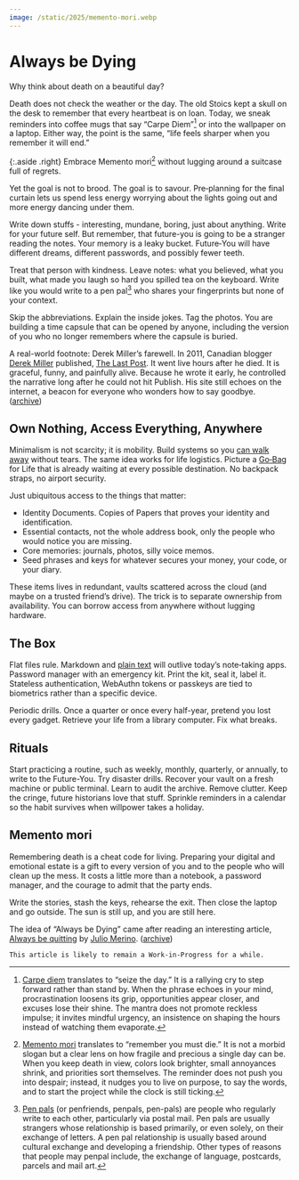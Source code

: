 ```yaml
---
image: /static/2025/memento-mori.webp
---
```


# Always be Dying

Why think about death on a beautiful day?

Death does not check the weather or the day. The old Stoics kept a skull on the desk to remember that every heartbeat is on loan. Today, we sneak reminders into coffee mugs that say “Carpe Diem”[^CarpeDiem] or into the wallpaper on a laptop. Either way, the point is the same, “life feels sharper when you remember it will end.”

{:.aside .right}
Embrace Memento mori[^MementoMori] without lugging around a suitcase full of regrets.

Yet the goal is not to brood. The goal is to savour. Pre‑planning for the final curtain lets us spend less energy worrying about the lights going out and more energy dancing under them.

Write down stuffs - interesting, mundane, boring, just about anything. Write for your future self. But remember, that future-you is going to be a stranger reading the notes. Your memory is a leaky bucket. Future‑You will have different dreams, different passwords, and possibly fewer teeth. 

Treat that person with kindness. Leave notes: what you believed, what you built, what made you laugh so hard you spilled tea on the keyboard.
Write like you would write to a pen pal[^PenPals] who shares your fingerprints but none of your context.

Skip the abbreviations. Explain the inside jokes. Tag the photos. You are building a time capsule that can be opened by anyone, including the version of you who no longer remembers where the capsule is buried.

A real-world footnote: Derek Miller’s farewell. In 2011, Canadian blogger [Derek Miller](https://www.penmachine.com/) published, [The Last Post](https://www.penmachine.com/2011/05/the-last-post). It went live hours after he died. It is graceful, funny, and painfully alive. Because he wrote it early, he controlled the narrative long after he could not hit Publish. His site still echoes on the internet, a beacon for everyone who wonders how to say goodbye. ([archive](https://web.archive.org/web/20110507055126/https://www.penmachine.com/2011/05/the-last-post))

## Own Nothing, Access Everything, Anywhere

Minimalism is not scarcity; it is mobility. Build systems so you [can walk away](/2025/can-i-walk-out/) without tears. The same idea works for life logistics. Picture a [Go‑Bag](/2025/digital-go-bag-for-the-internet/) for Life that is already waiting at every possible destination. No backpack straps, no airport security.

Just ubiquitous access to the things that matter:

- Identity Documents. Copies of Papers that proves your identity and identification.
- Essential contacts, not the whole address book, only the people who would notice you are missing.
- Core memories: journals, photos, silly voice memos.
- Seed phrases and keys for whatever secures your money, your code, or your diary.

These items lives in redundant, vaults scattered across the cloud (and maybe on a trusted friend’s drive). The trick is to separate ownership from availability. You can borrow access from anywhere without lugging hardware.

## The Box

Flat files rule. Markdown and [plain text](/2022/plain-text/) will outlive today’s note‑taking apps. Password manager with an emergency kit. Print the kit, seal it, label it. Stateless authentication, WebAuthn tokens or passkeys are tied to biometrics rather than a specific device.

Periodic drills. Once a quarter or once every half-year, pretend you lost every gadget. Retrieve your life from a library computer. Fix what breaks.

## Rituals

Start practicing a routine, such as weekly, monthly, quarterly, or annually, to write to the Future-You.  Try disaster drills. Recover your vault on a fresh machine or public terminal. Learn to audit the archive. Remove clutter. Keep the cringe, future historians love that stuff. Sprinkle reminders in a calendar so the habit survives when willpower takes a holiday.

## Memento mori

Remembering death is a cheat code for living. Preparing your digital and emotional estate is a gift to every version of you and to the people who will clean up the mess. It costs a little more than a notebook, a password manager, and the courage to admit that the party ends.

Write the stories, stash the keys, rehearse the exit. Then close the laptop and go outside. The sun is still up, and you are still here.

The idea of “Always be Dying” came after reading an interesting article, [Always be quitting](https://jmmv.dev/2021/04/always-be-quitting.html) by [Julio Merino](https://jmmv.dev). ([archive](https://web.archive.org/web/20210517042429/https://jmmv.dev/2021/04/always-be-quitting.html))

`This article is likely to remain a Work-in-Progress for a while.`


[^CarpeDiem]: [Carpe diem](https://en.wikipedia.org/wiki/Carpe_diem) translates to “seize the day.” It is a rallying cry to step forward rather than stand by. When the phrase echoes in your mind, procrastination loosens its grip, opportunities appear closer, and excuses lose their shine. The mantra does not promote reckless impulse; it invites mindful urgency, an insistence on shaping the hours instead of watching them evaporate.

[^MementoMori]: [Memento mori](https://en.wikipedia.org/wiki/Memento_mori) translates to “remember you must die.” It is not a morbid slogan but a clear lens on how fragile and precious a single day can be. When you keep death in view, colors look brighter, small annoyances shrink, and priorities sort themselves. The reminder does not push you into despair; instead, it nudges you to live on purpose, to say the words, and to start the project while the clock is still ticking.

[^PenPals]: [Pen pals](https://en.wikipedia.org/wiki/Pen_pal) (or penfriends, penpals, pen-pals) are people who regularly write to each other, particularly via postal mail. Pen pals are usually strangers whose relationship is based primarily, or even solely, on their exchange of letters. A pen pal relationship is usually based around cultural exchange and developing a friendship. Other types of reasons that people may penpal include, the exchange of language, postcards, parcels and mail art.